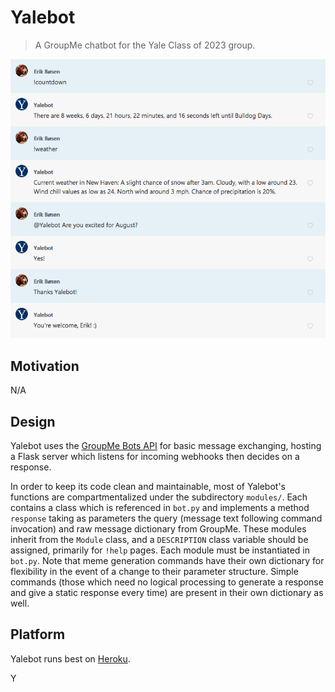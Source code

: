 # Yalebot
> A GroupMe chatbot for the Yale Class of 2023 group.

![Screenshot](screenshot.png)

## Motivation
N/A

## Design
Yalebot uses the [GroupMe Bots API](https://dev.groupme.com/tutorials/bots) for basic message exchanging, hosting a Flask server which listens for incoming webhooks then decides on a response.

In order to keep its code clean and maintainable, most of Yalebot's functions are compartmentalized under the subdirectory `modules/`. Each contains a class which is referenced in `bot.py` and implements a method `response` taking as parameters the query (message text following command invocation) and raw message dictionary from GroupMe. These modules inherit from the `Module` class, and a `DESCRIPTION` class variable should be assigned, primarily for `!help` pages. Each module must be instantiated in `bot.py`. Note that meme generation commands have their own dictionary for flexibility in the event of a change to their parameter structure. Simple commands (those which need no logical processing to generate a response and give a static response every time) are present in their own dictionary as well.

## Platform
Yalebot runs best on [Heroku](https://heroku.com).

Y
